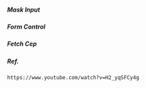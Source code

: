 ##### Mask Input
##### Form Control
##### Fetch Cep

##### Ref.
```
https://www.youtube.com/watch?v=H2_yqSFCy4g
```